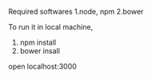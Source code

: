 Required softwares
1.node, npm
2.bower

To run it in local machine, 
1. npm install
2. bower insall

open localhost:3000

